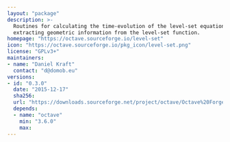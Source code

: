 ```yaml
---
layout: "package"
description: >-
  Routines for calculating the time-evolution of the level-set equation and
  extracting geometric information from the level-set function.
homepage: "https://octave.sourceforge.io/level-set"
icon: "https://octave.sourceforge.io/pkg_icon/level-set.png"
license: "GPLv3+"
maintainers:
- name: "Daniel Kraft"
  contact: "d@domob.eu"
versions:
- id: "0.3.0"
  date: "2015-12-17"
  sha256:
  url: "https://downloads.sourceforge.net/project/octave/Octave%20Forge%20Packages/Individual%20Package%20Releases/level-set-0.3.0.tar.gz"
  depends:
  - name: "octave"
    min: "3.6.0"
    max:
---
```

